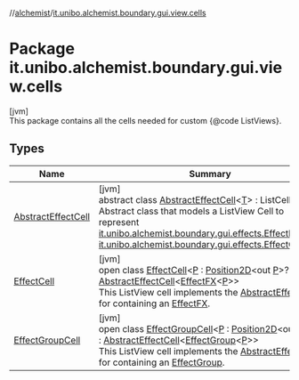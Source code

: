 //[alchemist](../../index.md)/[it.unibo.alchemist.boundary.gui.view.cells](index.md)

# Package it.unibo.alchemist.boundary.gui.view.cells

[jvm]\
This package contains all the cells needed for custom {@code ListViews}.

## Types

| Name | Summary |
|---|---|
| [AbstractEffectCell](-abstract-effect-cell/index.md) | [jvm]<br>abstract class [AbstractEffectCell](-abstract-effect-cell/index.md)<[T](-abstract-effect-cell/index.md)> : ListCell<[T](../it.unibo.alchemist.boundary.gui.view.properties/-serializable-enum-property/index.md)> <br>Abstract class that models a ListView Cell to represent [it.unibo.alchemist.boundary.gui.effects.EffectFX](../it.unibo.alchemist.boundary.gui.effects/-effect-f-x/index.md)s or [it.unibo.alchemist.boundary.gui.effects.EffectGroup](../it.unibo.alchemist.boundary.gui.effects/-effect-group/index.md)s. |
| [EffectCell](-effect-cell/index.md) | [jvm]<br>open class [EffectCell](-effect-cell/index.md)<[P](-effect-cell/index.md) : [Position2D](../it.unibo.alchemist.model.interfaces/-position2-d/index.md)<out [P](../it.unibo.alchemist.boundary.interfaces/-draw-command/index.md)>?> : [AbstractEffectCell](-abstract-effect-cell/index.md)<[EffectFX](../it.unibo.alchemist.boundary.gui.effects/-effect-f-x/index.md)<[P](../it.unibo.alchemist.boundary.interfaces/-draw-command/index.md)>> <br>This ListView cell implements the [AbstractEffectCell](-abstract-effect-cell/index.md) for containing an [EffectFX](../it.unibo.alchemist.boundary.gui.effects/-effect-f-x/index.md). |
| [EffectGroupCell](-effect-group-cell/index.md) | [jvm]<br>open class [EffectGroupCell](-effect-group-cell/index.md)<[P](-effect-group-cell/index.md) : [Position2D](../it.unibo.alchemist.model.interfaces/-position2-d/index.md)<out [P](../it.unibo.alchemist.boundary.interfaces/-draw-command/index.md)>?> : [AbstractEffectCell](-abstract-effect-cell/index.md)<[EffectGroup](../it.unibo.alchemist.boundary.gui.effects/-effect-group/index.md)<[P](../it.unibo.alchemist.boundary.interfaces/-draw-command/index.md)>> <br>This ListView cell implements the [AbstractEffectCell](-abstract-effect-cell/index.md) for containing an [EffectGroup](../it.unibo.alchemist.boundary.gui.effects/-effect-group/index.md). |
